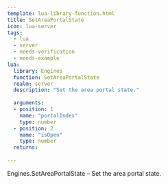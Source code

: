 ```yaml
---
template: lua-library-function.html
title: SetAreaPortalState
icon: lua-server
tags:
  - lua
  - server
  - needs-verification
  - needs-example
lua:
  library: Engines
  function: SetAreaPortalState
  realm: server
  description: "Set the area portal state."
  
  arguments:
  - position: 1
    name: "portalIndex"
    type: number
  - position: 2
    name: "isOpen"
    type: number
  returns:
    
---
```


<div class="lua__search__keywords">
Engines.SetAreaPortalState &#x2013; Set the area portal state.
</div>
